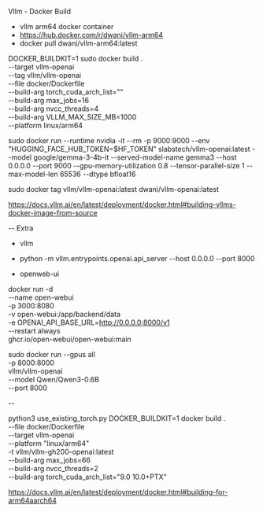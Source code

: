Vllm - Docker Build

  - vllm arm64 docker container 
  - https://hub.docker.com/r/dwani/vllm-arm64 
  - docker pull dwani/vllm-arm64:latest




DOCKER_BUILDKIT=1 sudo docker build . \
  --target vllm-openai \
  --tag vllm/vllm-openai \
  --file docker/Dockerfile \
  --build-arg torch_cuda_arch_list="" \
  --build-arg max_jobs=16 \
  --build-arg nvcc_threads=4 \
  --build-arg VLLM_MAX_SIZE_MB=1000 \
  --platform linux/arm64


sudo docker run --runtime nvidia -it --rm -p 9000:9000    --env "HUGGING_FACE_HUB_TOKEN=$HF_TOKEN"
 slabstech/vllm-openai:latest --model google/gemma-3-4b-it --served-model-name gemma3 --host 0.0.0.0 --port 9000 --gpu-memory-utilization 0.8 --tensor-parallel-size 1 --max-model-len 65536     --dtype bfloat16
 
sudo docker tag vllm/vllm-openai:latest dwani/vllm-openai:latest




https://docs.vllm.ai/en/latest/deployment/docker.html#building-vllms-docker-image-from-source

<!-- 

DOCKER_BUILDKIT=1 sudo docker build . --target vllm-openai --tag vllm/vllm-openai --file docker/Dockerfile --build-arg torch_cuda_arch_list="" --build-arg max_jobs=8 --build-arg nvcc_threads=2 --platform "linux/arm64"


docker run --runtime nvidia --gpus all \
    -v ~/.cache/huggingface:/root/.cache/huggingface \
    -p 8000:8000 \
    --env "HUGGING_FACE_HUB_TOKEN=<secret>" \
    vllm/vllm-openai <args...>



docker run --runtime nvidia --gpus all \
  -v ~/.cache/huggingface:/root/.cache/huggingface \
  -p 8000:8000 \
  --env "HUGGING_FACE_HUB_TOKEN=<your_huggingface_token>" \
  vllm/vllm-openai \
  --model Qwen/Qwen3-0.6B \
  --port 8000  


  sudo docker run --runtime nvidia --gpus all \
  -p 8000:8000 \
  vllm/vllm-openai \
  --model Qwen/Qwen3-0.6B \
  --port 8000

  sudo docker run --gpus all \
  -p 8000:8000 \
  vllm/vllm-openai \
  --model Qwen/Qwen3-0.6B \
  --port 8000

-->
-- 
Extra
- vllm
 - python -m vllm.entrypoints.openai.api_server --host 0.0.0.0 --port 8000

- openweb-ui

docker run -d \
    --name open-webui \
    -p 3000:8080 \
    -v open-webui:/app/backend/data \
    -e OPENAI_API_BASE_URL=http://0.0.0.0:8000/v1 \
    --restart always \
    ghcr.io/open-webui/open-webui:main

  sudo docker run --gpus all \
  -p 8000:8000 \
  vllm/vllm-openai \
  --model Qwen/Qwen3-0.6B \
  --port 8000


--

python3 use_existing_torch.py
DOCKER_BUILDKIT=1 docker build . \
--file docker/Dockerfile \
--target vllm-openai \
--platform "linux/arm64" \
-t vllm/vllm-gh200-openai:latest \
--build-arg max_jobs=66 \
--build-arg nvcc_threads=2 \
--build-arg torch_cuda_arch_list="9.0 10.0+PTX"


https://docs.vllm.ai/en/latest/deployment/docker.html#building-for-arm64aarch64

